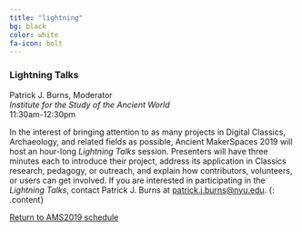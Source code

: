 ```yaml
---
title: "lightning"
bg: black
color: white
fa-icon: bolt
---
```


### Lightning Talks
Patrick J. Burns, Moderator  
*Institute for the Study of the Ancient World*  
11:30am-12:30pm  

In the interest of bringing attention to as many projects in Digital Classics, Archaeology, and related fields as possible, Ancient MakerSpaces 2019 will host an hour-long <i>Lightning Talks</i> session. Presenters will have three minutes each to introduce their project, address its application in Classics research, pedagogy, or outreach, and explain how contributors, volunteers, or users can get involved. If you are interested in participating in the <i>Lightning Talks</i>, contact Patrick J. Burns at [patrick.j.burns@nyu.edu](patrick.j.burns@nyu.edu).
{: .content}

<!-- The schedule for the <i>Lightning Talks</i> will be available soon.</p> -->

<a href="#schedule_">Return to AMS2019 schedule</a>
